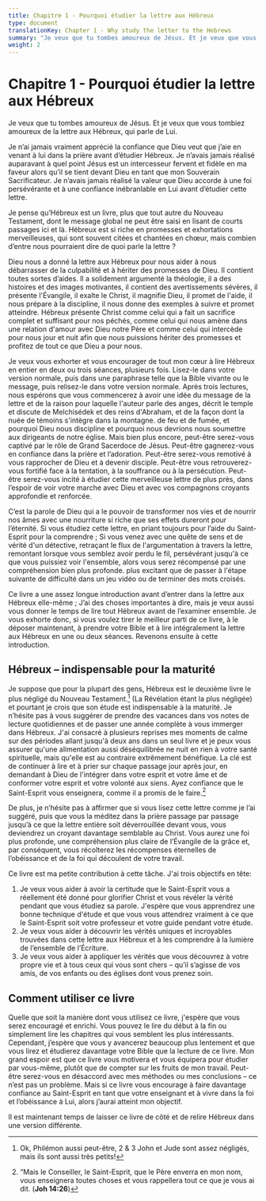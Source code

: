 ```yaml
---
title: Chapitre 1 - Pourquoi étudier la lettre aux Hébreux
type: document
translationKey: Chapter 1 - Why study the letter to the Hebrews
summary: "Je veux que tu tombes amoureux de Jésus. Et je veux que vous tombiez amoureux de la lettre aux Hébreux, qui parle de Lui."
weight: 2
---
```

# Chapitre 1 - Pourquoi étudier la lettre aux Hébreux

Je veux que tu tombes amoureux de Jésus. Et je veux que vous tombiez amoureux de la lettre aux Hébreux, qui parle de Lui.

Je n’ai jamais vraiment apprécié la confiance que Dieu veut que j’aie en venant à lui dans la prière avant d’étudier Hébreux. Je n’avais jamais réalisé auparavant à quel point Jésus est un intercesseur fervent et fidèle en ma faveur alors qu’il se tient devant Dieu en tant que mon Souverain Sacrificateur. Je n’avais jamais réalisé la valeur que Dieu accorde à une foi persévérante et à une confiance inébranlable en Lui avant d’étudier cette lettre.

Je pense qu’Hébreux est un livre, plus que tout autre du Nouveau Testament, dont le message global ne peut être saisi en lisant de courts passages ici et là. Hébreux est si riche en promesses et exhortations merveilleuses, qui sont souvent citées et chantées en chœur, mais combien d’entre nous pourraient dire de quoi parle la lettre ?

Dieu nous a donné la lettre aux Hébreux pour nous aider à nous débarrasser de la culpabilité et à hériter des promesses de Dieu. Il contient toutes sortes d’aides. Il a solidement argumenté la théologie, il a des histoires et des images motivantes, il contient des avertissements sévères, il présente l'Évangile, il exalte le Christ, il magnifie Dieu, il promet de l'aide, il nous prépare à la discipline, il nous donne des exemples à suivre et promet atteindre. Hébreux présente Christ comme celui qui a fait un sacrifice complet et suffisant pour nos péchés, comme celui qui nous amène dans une relation d'amour avec Dieu notre Père et comme celui qui intercède pour nous jour et nuit afin que nous puissions hériter des promesses et profitez de tout ce que Dieu a pour nous.

Je veux vous exhorter et vous encourager de tout mon cœur à lire Hébreux en entier en deux ou trois séances, plusieurs fois. Lisez-le dans votre version normale, puis dans une paraphrase telle que la Bible vivante ou le message, puis relisez-le dans votre version normale. Après trois lectures, nous espérons que vous commencerez à avoir une idée du message de la lettre et de la raison pour laquelle l'auteur parle des anges, décrit le temple et discute de Melchisédek et des reins d'Abraham, et de la façon dont la nuée de témoins s'intègre dans la montagne. de feu et de fumée, et pourquoi Dieu nous discipline et pourquoi nous devrions nous soumettre aux dirigeants de notre église. Mais bien plus encore, peut-être serez-vous captivé par le rôle de Grand Sacerdoce de Jésus. Peut-être gagnerez-vous en confiance dans la prière et l’adoration. Peut-être serez-vous remotivé à vous rapprocher de Dieu et à devenir disciple. Peut-être vous retrouverez-vous fortifié face à la tentation, à la souffrance ou à la persécution. Peut-être serez-vous incité à étudier cette merveilleuse lettre de plus près, dans l’espoir de voir votre marche avec Dieu et avec vos compagnons croyants approfondie et renforcée.

C’est la parole de Dieu qui a le pouvoir de transformer nos vies et de nourrir nos âmes avec une nourriture si riche que ses effets dureront pour l’éternité. Si vous étudiez cette lettre, en priant toujours pour l’aide du Saint-Esprit pour la comprendre ; Si vous venez avec une quête de sens et de vérité d'un détective, retraçant le flux de l'argumentation à travers la lettre, remontant lorsque vous semblez avoir perdu le fil, persévérant jusqu'à ce que vous puissiez voir l'ensemble, alors vous serez récompensé par une compréhension bien plus profonde. plus excitant que de passer à l'étape suivante de difficulté dans un jeu vidéo ou de terminer des mots croisés.

Ce livre a une assez longue introduction avant d’entrer dans la lettre aux Hébreux elle-même ; J’ai des choses importantes à dire, mais je veux aussi vous donner le temps de lire tout Hébreux avant de l’examiner ensemble. Je vous exhorte donc, si vous voulez tirer le meilleur parti de ce livre, à le déposer maintenant, à prendre votre Bible et à lire intégralement la lettre aux Hébreux en une ou deux séances. Revenons ensuite à cette introduction.

## Hébreux – indispensable pour la maturité

Je suppose que pour la plupart des gens, Hébreux est le deuxième livre le plus négligé du Nouveau Testament.[^1] (La Révélation étant la plus négligée) et pourtant je crois que son étude est indispensable à la maturité. Je n’hésite pas à vous suggérer de prendre des vacances dans vos notes de lecture quotidiennes et de passer une année complète à vous immerger dans Hébreux. J'ai consacré à plusieurs reprises mes moments de calme sur des périodes allant jusqu'à deux ans dans un seul livre et je peux vous assurer qu'une alimentation aussi déséquilibrée ne nuit en rien à votre santé spirituelle, mais qu'elle est au contraire extrêmement bénéfique. La clé est de continuer à lire et à prier sur chaque passage jour après jour, en demandant à Dieu de l'intégrer dans votre esprit et votre âme et de conformer votre esprit et votre volonté aux siens. Ayez confiance que le Saint-Esprit vous enseignera, comme il a promis de le faire.[^2]

[^1]: Ok, Philémon aussi peut-être, 2 & 3 John et Jude sont assez négligés, mais ils sont aussi très petits!

[^2]: “Mais le Conseiller, le Saint-Esprit, que le Père enverra en mon nom, vous enseignera toutes choses et vous rappellera tout ce que je vous ai dit. (**Joh 14:26**)

De plus, je n’hésite pas à affirmer que si vous lisez cette lettre comme je l’ai suggéré, puis que vous la méditez dans la prière passage par passage jusqu’à ce que la lettre entière soit déverrouillée devant vous, vous deviendrez un croyant davantage semblable au Christ. Vous aurez une foi plus profonde, une compréhension plus claire de l’Évangile de la grâce et, par conséquent, vous récolterez les récompenses éternelles de l’obéissance et de la foi qui découlent de votre travail.

Ce livre est ma petite contribution à cette tâche. J'ai trois objectifs en tête:

1.  Je veux vous aider à avoir la certitude que le Saint-Esprit vous a réellement été donné pour glorifier Christ et vous révéler la vérité pendant que vous étudiez sa parole. J'espère que vous apprendrez une bonne technique d'étude et que vous vous attendrez vraiment à ce que le Saint-Esprit soit votre professeur et votre guide pendant votre étude.
2.  Je veux vous aider à découvrir les vérités uniques et incroyables trouvées dans cette lettre aux Hébreux et à les comprendre à la lumière de l’ensemble de l’Écriture.
3.  Je veux vous aider à appliquer les vérités que vous découvrez à votre propre vie et à tous ceux qui vous sont chers – qu’il s’agisse de vos amis, de vos enfants ou des églises dont vous prenez soin.

## Comment utiliser ce livre

Quelle que soit la manière dont vous utilisez ce livre, j'espère que vous serez encouragé et enrichi. Vous pouvez le lire du début à la fin ou simplement lire les chapitres qui vous semblent les plus intéressants. Cependant, j’espère que vous y avancerez beaucoup plus lentement et que vous lirez et étudierez davantage votre Bible que la lecture de ce livre. Mon grand espoir est que ce livre vous motivera et vous équipera pour étudier par vous-même, plutôt que de compter sur les fruits de mon travail. Peut-être serez-vous en désaccord avec mes méthodes ou mes conclusions – ce n’est pas un problème. Mais si ce livre vous encourage à faire davantage confiance au Saint-Esprit en tant que votre enseignant et à vivre dans la foi et l’obéissance à Lui, alors j’aurai atteint mon objectif.

Il est maintenant temps de laisser ce livre de côté et de relire Hébreux dans une version différente.
